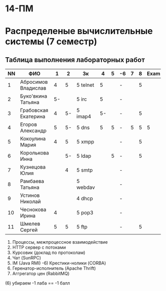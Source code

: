 # 14-ПМ
# Распределеные вычислительные системы (7 семестр)
## Таблица выполнения лабораторных работ

| NN  | ФИО                  | 1   | 2   | 3к        | 4   | 5   | -6  | 7   | 8   | Exam |
| --- | -------------------- | --- | --- | --------- | --- | --- | --- | --- | --- | ---- |
| 1   | Абросимов Владислав  | 4   | 5   | 5 telnet  | 5   |     | -   |     | 5   |
| 2   | Буко'вкина Татьяна   | 5-  |     | 5 irc     | 5   |     | -   |     |     |
| 3   | Грабовская Екатерина | 4   | 5-  | 5 imap4   | 5-  |     | -   |     | 5   |
| 4   | Егоров Александр     | 5   | 5-  | 5 dns     | 5   | 5   | -   | 5   | 5   | 5
| 5   | Кокоулина Мария      | 4   | 5   | 5 xmpp    |     |     | -   |     | 5   |
| 6   | Королькова Инна      |     | 5-  | 5 ldap    |     | 5   | -   |     | 5   |
| 7   | Кузнецова Юлия       |     | 4   | 5 smtp    |     |     | -   |     |     |
| 8   | Рамбаева Татьяна     |     |     | 5 webdav  |     |     | -   |     |     |
| 9   | Устинов Николай      |     |     | 4 dhcp    |     |     | -   |     |     |
| 10  | Чеснокова Ирина      | 4   |     | 5 pop3    |     |     | -   |     |     |
| 11  | Шмелев Сергей        | 5   | 5   | 5 ftp     |     |     | -   |     | 5   |

1) Процессы, межпроцессное взаимодействие
2) HTTP сервер с потоками
3) Курсовик (доклад по протоколам)
4) Чат (SunRPC)
5) IM (Java RMI)
-6) Крестики-нолики (CORBA)
7) Геренатор-исполнитель (Apache Thrift)
8) Аггрегатор цен (RabbitMQ)

(6) убираем
-1 лаба == -1 балл
